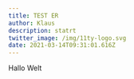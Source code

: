 ```yaml
---
title: TEST ER
author: Klaus
description: statrt
twitter_image: /img/11ty-logo.svg
date: 2021-03-14T09:31:01.616Z
---
```

Hallo Welt